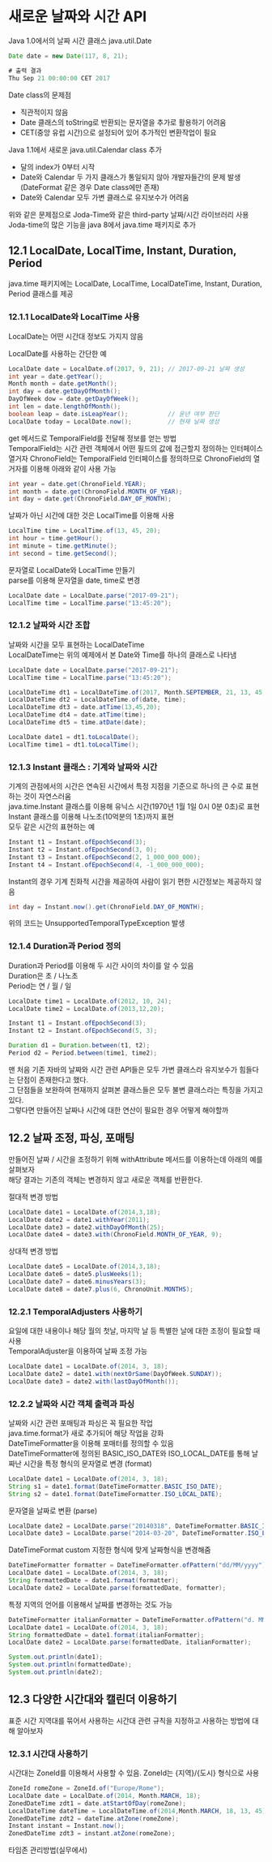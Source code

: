 # 새로운 날짜와 시간 API
Java 1.0에서의 날짜 시간 클래스
java.util.Date
```java
Date date = new Date(117, 8, 21);

# 출력 결과
Thu Sep 21 00:00:00 CET 2017
```

Date class의 문제점
- 직관적이지 않음
- Date 클래스의 toString로 반환되는 문자열을 추가로 활용하기 어려움  
- CET(중앙 유럽 시간)으로 설정되어 있어 추가적인 변환작업이 필요

Java 1.1에서 새로운 java.util.Calendar class 추가
- 달의 index가 0부터 시작
- Date와 Calendar 두 가지 클래스가 통일되지 않아 개발자들간의 문제 발생(DateFormat 같은 경우 Date class에만 존재)
- Date와 Calendar 모두 가변 클래스로 유지보수가 어려움

위와 같은 문제점으로 Joda-Time와 같은 third-party 날짜/시간 라이브러리 사용  
Joda-time의 많은 기능을 java 8에서 java.time 패키지로 추가

## 12.1 LocalDate, LocalTime, Instant, Duration, Period
java.time 패키지에는 LocalDate, LocalTime, LocalDateTime, Instant, Duration, Period 클래스를 제공  

### 12.1.1 LocalDate와 LocalTime 사용
LocalDate는 어떤 시간대 정보도 가지지 않음

LocalDate를 사용하는 간단한 예
```java
LocalDate date = LocalDate.of(2017, 9, 21); // 2017-09-21 날짜 생성
int year = date.getYear();
Month month = date.getMonth();
int day = date.getDayOfMonth();
DayOfWeek dow = date.getDayOfWeek();
int len = date.lengthOfMonth();
boolean leap = date.isLeapYear();           // 윤년 여부 판단
LocalDate today = LocalDate.now();          // 현재 날짜 생성
```

get 메서드로 TemporalField를 전달해 정보를 얻는 방법  
TemporalField는 시간 관련 객체에서 어떤 필드의 값에 접근할지 정의하는 인터페이스  
열거자 ChronoField는 TemporalField 인터페이스를 정의하므로 ChronoField의 열거자를 이용해 아래와 같이 사용 가능
```java
int year = date.get(ChronoField.YEAR);
int month = date.get(ChronoField.MONTH_OF_YEAR);
int day = date.get(ChronoField.DAY_OF_MONTH);
```

날짜가 아닌 시간에 대한 것은 LocalTime를 이용해 사용  
```java
LocalTime time = LocalTime.of(13, 45, 20);
int hour = time.getHour();
int minute = time.getMinute();
int second = time.getSecond();
```

문자열로 LocalDate와 LocalTime 만들기  
parse를 이용해 문자열을 date, time로 변경
```java
LocalDate date = LocalDate.parse("2017-09-21");
LocalTime time = LocalTime.parse("13:45:20");
```

### 12.1.2 날짜와 시간 조합
날짜와 시간을 모두 표현하는 LocalDateTime  
LocalDateTime는 위의 예제에서 본 Date와 Time를 하나의 클래스로 나타냄
```java
LocalDate date = LocalDate.parse("2017-09-21");
LocalTime time = LocalTime.parse("13:45:20");

LocalDateTime dt1 = LocalDateTime.of(2017, Month.SEPTEMBER, 21, 13, 45, 20);
LocalDateTime dt2 = LocalDateTime.of(date, time);
LocalDateTime dt3 = date.atTime(13,45,20);
LocalDateTime dt4 = date.atTime(time);
LocalDateTime dt5 = time.atDate(date);

LocalDate date1 = dt1.toLocalDate();
LocalTime time1 = dt1.toLocalTime();
```

### 12.1.3 Instant 클래스 : 기계와 날짜와 시간
기계의 관점에서의 시간은 연속된 시간에서 특정 지점을 기준으로 하나의 큰 수로 표현하는 것이 자연스러움  
java.time.Instant 클래스를 이용해 유닉스 시간(1970년 1월 1일 0시 0분 0초)로 표현  
Instant 클래스를 이용해 나노초(10억분의 1초)까지 표현  
모두 같은 시간의 표현하는 예
```java
Instant t1 = Instant.ofEpochSecond(3);
Instant t2 = Instant.ofEpochSecond(3, 0);
Instant t3 = Instant.ofEpochSecond(2, 1_000_000_000);
Instant t4 = Instant.ofEpochSecond(4, -1_000_000_000);
```
Instant의 경우 기계 친화적 시간을 제공하여 사람이 읽기 편한 시간정보는 제공하지 않음
```java
int day = Instant.now().get(ChronoField.DAY_OF_MONTH);
```
위의 코드는 UnsupportedTemporalTypeException 발생

### 12.1.4 Duration과 Period 정의
Duration과 Period를 이용해 두 시간 사이의 차이를 알 수 있음  
Duration은 초 / 나노초  
Period는 연 / 월 / 일
```java
LocalDate time1 = LocalDate.of(2012, 10, 24);
LocalDate time2 = LocalDate.of(2013,12,20);

Instant t1 = Instant.ofEpochSecond(3);
Instant t2 = Instant.ofEpochSecond(5, 3);

Duration d1 = Duration.between(t1, t2);
Period d2 = Period.between(time1, time2);
```

맨 처음 기존 자바의 날짜와 시간 관련 API들은 모두 가변 클래스라 유지보수가 힘들다는 단점이 존재한다고 했다.  
그 단점들을 보완하여 현재까지 살펴본 클래스들은 모두 불변 클래스라는 특징을 가지고 있다.  
그렇다면 만들어진 날짜나 시간에 대한 연산이 필요한 경우 어떻게 해야할까

## 12.2 날짜 조정, 파싱, 포매팅
만들어진 날짜 / 시간을 조정하기 위해 withAttribute 메서드를 이용하는데 아래의 예를 살펴보자  
해당 결과는 기존의 객체는 변경하지 않고 새로운 객체를 반환한다.

절대적 변경 방법
```java
LocalDate date1 = LocalDate.of(2014,3,18);
LocalDate date2 = date1.withYear(2011);
LocalDate date3 = date2.withDayOfMonth(25);
LocalDate date4 = date3.with(ChronoField.MONTH_OF_YEAR, 9);
```

상대적 변경 방법
```java
LocalDate date5 = LocalDate.of(2014,3,18);
LocalDate date6 = date5.plusWeeks(1);
LocalDate date7 = date6.minusYears(3);
LocalDate date8 = date7.plus(6, ChronoUnit.MONTHS);
```

### 12.2.1 TemporalAdjusters 사용하기
요일에 대한 내용이나 해당 월의 첫날, 마지막 날 등 특별한 날에 대한 조정이 필요할 때 사용  
TemporalAdjuster을 이용하여 날짜 조정 가능
```java
LocalDate date1 = LocalDate.of(2014, 3, 18);
LocalDate date2 = date1.with(nextOrSame(DayOfWeek.SUNDAY));
LocalDate date3 = date2.with(lastDayOfMonth());
```

### 12.2.2 날짜와 시간 객체 출력과 파싱
날짜와 시간 관련 포매팅과 파싱은 꼭 필요한 작업  
java.time.format가 새로 추가되어 해당 작업을 강화  
DateTimeFormatter을 이용해 포매터를 정의할 수 있음  
DateTimeFormatter에 정의된 BASIC_ISO_DATE와 ISO_LOCAL_DATE를 통해 날짜난 시간을 특정 형식의 문자열로 변경 (format)
```java
LocalDate date1 = LocalDate.of(2014, 3, 18);
String s1 = date1.format(DateTimeFormatter.BASIC_ISO_DATE);
String s2 = date1.format(DateTimeFormatter.ISO_LOCAL_DATE);
```

문자열을 날짜로 변환 (parse)
```java
LocalDate date2 = LocalDate.parse("20140318", DateTimeFormatter.BASIC_ISO_DATE);
LocalDate date3 = LocalDate.parse("2014-03-20", DateTimeFormatter.ISO_LOCAL_DATE);
```

DateTimeFormat custom
지정한 형식에 맞게 날짜형식을 변경해줌
```java
DateTimeFormatter formatter = DateTimeFormatter.ofPattern("dd/MM/yyyy");
LocalDate date1 = LocalDate.of(2014, 3, 18);
String formattedDate = date1.format(formatter);
LocalDate date2 = LocalDate.parse(formattedDate, formatter);
```

특정 지역의 언어를 이용해서 날짜를 변경하는 것도 가능
```java
DateTimeFormatter italianFormatter = DateTimeFormatter.ofPattern("d. MMMM yyyy", Locale.ITALIAN);
LocalDate date1 = LocalDate.of(2014, 3, 18);
String formattedDate = date1.format(italianFormatter);
LocalDate date2 = LocalDate.parse(formattedDate, italianFormatter);

System.out.println(date1);
System.out.println(formattedDate);
System.out.println(date2);
```

## 12.3 다양한 시간대와 캘린더 이용하기
표준 시간 지역대를 묶어서 사용하는 시간대 관련 규칙을 지정하고 사용하는 방법에 대해 알아보자  

### 12.3.1 시간대 사용하기
시간대는 ZoneId를 이용해서 사용할 수 있음.
ZoneId는 {지역}/{도시} 형식으로 사용
```java
ZoneId romeZone = ZoneId.of("Europe/Rome");
LocalDate date = LocalDate.of(2014, Month.MARCH, 18);
ZonedDateTime zdt1 = date.atStartOfDay(romeZone);
LocalDateTime dateTime = LocalDateTime.of(2014,Month.MARCH, 18, 13, 45);
ZonedDateTime zdt2 = dateTime.atZone(romeZone);
Instant instant = Instant.now();
ZonedDateTime zdt3 = instant.atZone(romeZone);
```


타임존 관리방법(실무에서)